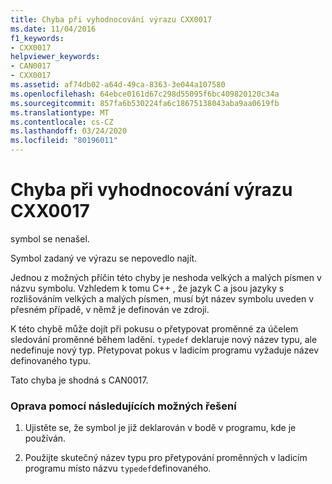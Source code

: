 ```yaml
---
title: Chyba při vyhodnocování výrazu CXX0017
ms.date: 11/04/2016
f1_keywords:
- CXX0017
helpviewer_keywords:
- CAN0017
- CXX0017
ms.assetid: af74db02-a64d-49ca-8363-3e044a107580
ms.openlocfilehash: 64ebce0161d67c298d55095f6bc409820120c34a
ms.sourcegitcommit: 857fa6b530224fa6c18675138043aba9aa0619fb
ms.translationtype: MT
ms.contentlocale: cs-CZ
ms.lasthandoff: 03/24/2020
ms.locfileid: "80196011"
---
```

# <a name="expression-evaluator-error-cxx0017"></a>Chyba při vyhodnocování výrazu CXX0017

symbol se nenašel.

Symbol zadaný ve výrazu se nepovedlo najít.

Jednou z možných příčin této chyby je neshoda velkých a malých písmen v názvu symbolu. Vzhledem k tomu C++ , že jazyk C a jsou jazyky s rozlišováním velkých a malých písmen, musí být název symbolu uveden v přesném případě, v němž je definován ve zdroji.

K této chybě může dojít při pokusu o přetypovat proměnné za účelem sledování proměnné během ladění. `typedef` deklaruje nový název typu, ale nedefinuje nový typ. Přetypovat pokus v ladicím programu vyžaduje název definovaného typu.

Tato chyba je shodná s CAN0017.

### <a name="to-fix-by-using-the-following-possible-solutions"></a>Oprava pomocí následujících možných řešení

1. Ujistěte se, že symbol je již deklarován v bodě v programu, kde je používán.

1. Použijte skutečný název typu pro přetypování proměnných v ladicím programu místo názvu `typedef`definovaného.
